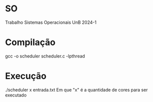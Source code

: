 # SO
Trabalho Sistemas Operacionais UnB 2024-1

# Compilação
gcc -o scheduler scheduler.c -lpthread

# Execução 
./scheduler x entrada.txt
Em que "x" é a quantidade de cores para ser executado